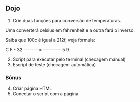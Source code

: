 ## Dojo  

1. Crie duas funções para conversão de temperaturas.

Uma converterá celsius em fahrenheit e a outra fará o inverso.

Saiba que 100c é igual a 212f, veja fórmula:

   C          F - 32
-------  =  ---------
   5            9
   

2. Script para executar pelo terminal (checagem manual)
3. Escript de teste (checagem automática)

### Bônus

4. Criar página HTML
5. Conectar o script com a página
